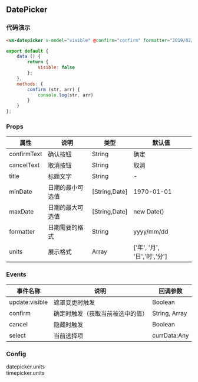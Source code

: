 ## DatePicker

### 代码演示

```html
<vm-datepicker v-model="visible" @confirm="confirm" formatter="2019/02/10" value="2019/02/10" max-date="2020/10/01 02:02" />
```  
```js
export default {
    data () {
        return {
            visible: false
        };
    },
    methods: {
        confirm (str, arr) {
            console.log(str, arr)
        }
    }
};
```

### Props
属性 | 说明 | 类型 | 默认值
-----|-----|-------|------
confirmText | 确认按钮 | String | 确定
cancelText | 取消按钮 | String | 取消
title | 标题文字 | String | -
minDate | 日期的最小可选值 | [String,Date] | 1970-01-01
maxDate | 日期的最大可选值 | [String,Date] | new Date()
formatter | 日期需要的格式 | String | yyyy/mm/dd
units | 展示格式 | Array | ['年', '月', '日','时','分']

### Events
事件名称|说明|回调参数
---|----|----
update:visible | 遮罩变更时触发 | Boolean
confirm | 确定时触发（获取当前被选中的值） | String, Array
cancel | 隐藏时触发 | Boolean
select | 当前选择项 | currData:Any

### Config 
datepicker.units   
timepicker.units